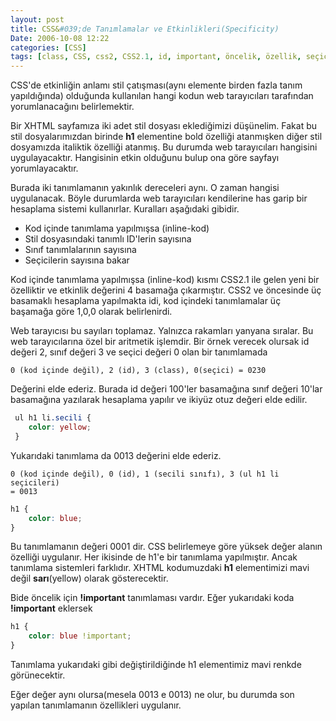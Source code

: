 ```yaml
---
layout: post
title: CSS&#039;de Tanımlamalar ve Etkinlikleri(Specificity)
Date: 2006-10-08 12:22
categories: [CSS]
tags: [class, CSS, css2, CSS2.1, id, important, öncelik, özellik, seçici, Specificity, HTML]
---
```


CSS'de etkinliğin anlamı stil çatışması(aynı elemente birden fazla tanım
yapıldığında) olduğunda kullanılan hangi kodun web tarayıcıları
tarafından yorumlanacağını belirlemektir.

Bir XHTML sayfamıza iki adet stil dosyası eklediğimizi düşünelim. Fakat
bu stil dosyalarımızdan birinde **h1** elementine bold özelliği
atanmışken diğer stil dosyamızda italiktik özelliği atanmış. Bu durumda
web tarayıcıları hangisini uygulayacaktır. Hangisinin etkin olduğunu
bulup ona göre sayfayı yorumlayacaktır.

Burada iki tanımlamanın yakınlık dereceleri aynı. O zaman hangisi
uygulanacak. Böyle durumlarda web tarayıcıları kendilerine has garip bir
hesaplama sistemi kullanırlar. Kuralları aşağıdaki gibidir.

-   Kod içinde tanımlama yapılmışsa (inline-kod)
-   Stil dosyasındaki tanımlı ID'lerin sayısına
-   Sınıf tanımlalarının sayısına
-   Seçicilerin sayısına bakar


Kod içinde tanımlama yapılmışsa (inline-kod) kısmı CSS2.1 ile gelen yeni
bir özelliktir ve etkinlik değerini 4 basamağa çıkarmıştır. CSS2 ve
öncesinde üç basamaklı hesaplama yapılmakta idi, kod içindeki
tanımlamalar üç başamağa göre 1,0,0 olarak belirlenirdi.


Web tarayıcısı bu sayıları toplamaz. Yalnızca rakamları yanyana sıralar.
Bu web tarayıcılarına özel bir aritmetik işlemdir. Bir örnek verecek
olursak id değeri 2, sınıf değeri 3 ve seçici değeri 0 olan bir
tanımlamada

```
0 (kod içinde değil), 2 (id), 3 (class), 0(seçici) = 0230
```

Değerini elde ederiz. Burada id değeri 100'ler basamağına sınıf değeri
10'lar basamağına yazılarak hesaplama yapılır ve ikiyüz otuz değeri elde
edilir.

```css
 ul h1 li.secili {
 	color: yellow;
 }
 ```

Yukarıdaki tanımlama da 0013 değerini elde ederiz.

```
0 (kod içinde değil), 0 (id), 1 (secili sınıfı), 3 (ul h1 li seçicileri)
= 0013
```

```css
h1 {
	color: blue;
}
```

Bu tanımlamanın değeri 0001 dir. CSS belirlemeye göre yüksek değer
alanın özelliği uygulanır. Her ikisinde de h1'e bir tanımlama
yapılmıştır. Ancak tanımlama sistemleri farklıdır. XHTML kodumuzdaki
**h1** elementimizi mavi değil **sarı**(yellow) olarak gösterecektir.

Bide öncelik için **!important** tanımlaması vardır. Eğer yukarıdaki koda
**!important** eklersek

```css
h1 {
	color: blue !important;
}
```

Tanımlama yukarıdaki gibi değiştirildiğinde h1 elementimiz mavi renkde
görünecektir.

Eğer değer aynı olursa(mesela 0013 e 0013) ne olur, bu durumda son
yapılan tanımlamanın özellikleri uygulanır.



